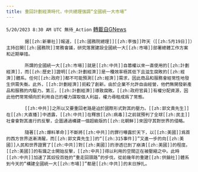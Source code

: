 ```yaml
---
title: 重回計劃經濟時代，中共總理强調“全國統一大市場”
---
```

`5/20/2023 8:30 AM UTC 無待_Action` [轉載自GNews](https://gnews.org/articles/1316351)

           据[[zh:新華社]]報道，[[zh:國務院總理]][[zh:李強]]昨天（[[zh:5月19日]]）主持召開[[zh:國務院]]常務會議，研究落實建設全國統一大[[zh:市場]]部署總體工作方案和近期舉措。

           所謂的全國統一大[[zh:市場]]就是[[zh:中共]]自篡權以來一直使用的[[zh:計劃經濟]]，而[[zh:歷史]]證明[[zh:計劃經濟]]是一種效率極其低下且滋生腐敗的[[zh:經濟]]體系。任何[[zh:政府]]都不可能預測[[zh:經濟]]需求，因此商品和服務會經常性地發生供需失衡。此外，[[zh:計劃經濟]]扼殺了創新。由於企業不允許自由經營，他們無開發新產品和服務的内驅力。第三，[[zh:計劃經濟]]導致腐敗。[[zh:政府官員]]有權分配資源，因此他們常常傾向於利用自己的權力謀取個人利益，權力尋租成爲了常態。

           [[zh:中共]]之所以又要重回老路是迫於國際形式對其的壓力。[[zh:郭文貴先生]]在[[zh:大直播]]中透露，[[zh:中共]]在釋放[[zh:病毒]]之前就預判了全球[[zh:民主]]社會會對其進行的反擊，企圖通過構建一個超級版的[[zh:北朝鮮]]來固守其對世界的侵略。

           隨著[[zh:爆料革命]]不斷將[[zh:中共]]的罪行曝露於天下，以[[zh:美國]]爲首的西方世界逐漸清醒，而[[zh:郭文貴先生]]的“[[zh:315事件]]”又進一步的向[[zh:美國]]人民和世界證實了[[zh:中共]]對[[zh:美國]]的滲透已到了崩潰[[zh:美國]]的程度。[[zh:美國]]的有識之士開始反擊，[[zh:中共]]得以利用的空間正在被壓縮之中。此時[[zh:中共]]加速了其奴役百姓的“重走回頭路”的步伐，從前幾年的重建[[zh:供銷社]]體系到今天的“構建全國統一大[[zh:市場]]”都是[[zh:中共]]的末日掙扎。
